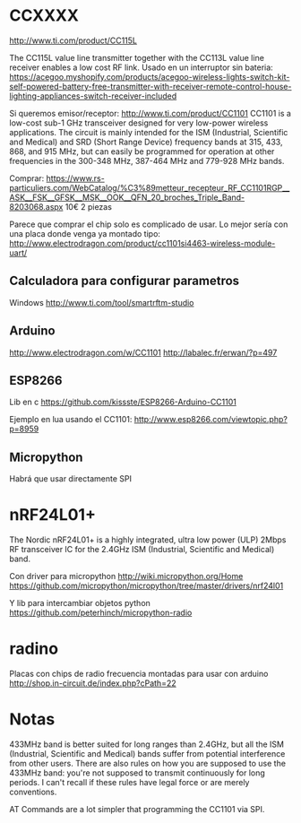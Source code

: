 # CCXXXX
http://www.ti.com/product/CC115L

The CC115L value line transmitter together with the CC113L value line receiver enables a low cost RF link.
Usado en un interruptor sin bateria: https://acegoo.myshopify.com/products/acegoo-wireless-lights-switch-kit-self-powered-battery-free-transmitter-with-receiver-remote-control-house-lighting-appliances-switch-receiver-included

Si queremos emisor/receptor: http://www.ti.com/product/CC1101
CC1101 is a low-cost sub-1 GHz transceiver designed for very low-power wireless applications. The circuit is mainly intended for the ISM (Industrial, Scientific and Medical) and SRD (Short Range Device) frequency bands at 315, 433, 868, and 915 MHz, but can easily be programmed for operation at other frequencies in the 300-348 MHz, 387-464 MHz and 779-928 MHz bands.

Comprar: https://www.rs-particuliers.com/WebCatalog/%C3%89metteur_recepteur_RF_CC1101RGP__ASK__FSK__GFSK__MSK__OOK__QFN_20_broches_Triple_Band-8203068.aspx
10€ 2 piezas

Parece que comprar el chip solo es complicado de usar. Lo mejor sería con una placa donde venga ya montado tipo:
http://www.electrodragon.com/product/cc1101si4463-wireless-module-uart/


## Calculadora para configurar parametros
Windows
http://www.ti.com/tool/smartrftm-studio


## Arduino
http://www.electrodragon.com/w/CC1101
http://labalec.fr/erwan/?p=497

## ESP8266
Lib en c
https://github.com/kissste/ESP8266-Arduino-CC1101

Ejemplo en lua usando el CC1101:
http://www.esp8266.com/viewtopic.php?p=8959


## Micropython
Habrá que usar directamente SPI



# nRF24L01+
The Nordic nRF24L01+ is a highly integrated, ultra low power (ULP) 2Mbps RF transceiver IC for the 2.4GHz ISM (Industrial, Scientific and Medical) band.

Con driver para micropython
http://wiki.micropython.org/Home
https://github.com/micropython/micropython/tree/master/drivers/nrf24l01

Y lib para intercambiar objetos python
https://github.com/peterhinch/micropython-radio



# radino
Placas con chips de radio frecuencia montadas para usar con arduino
http://shop.in-circuit.de/index.php?cPath=22


# Notas
433MHz band is better suited for long ranges than 2.4GHz, but all the ISM (Industrial, Scientific and Medical) bands suffer from potential interference from other users. There are also rules on how you are supposed to use the 433MHz band: you're not supposed to transmit continuously for long periods. I can't recall if these rules have legal force or are merely conventions.

AT Commands are a lot simpler that programming the CC1101 via SPI.

